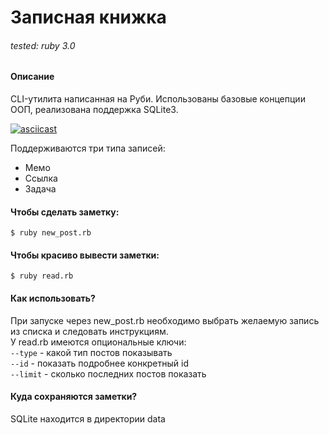 # Записная книжка

###### tested: ruby 3.0

#### Описание
CLI-утилита написанная на Руби. Использованы базовые концепции ООП, реализована поддержка SQLite3.

[![asciicast](https://i.imgur.com/wKCTCgs.png)](https://asciinema.org/a/gkKEB4cM31VxEPmu7P64r6iEz?speed=3)

Поддерживаются три типа записей:
* Мемо
* Ссылка
* Задача

#### Чтобы сделать заметку:
```$ ruby new_post.rb```

#### Чтобы красиво вывести заметки:
```$ ruby read.rb```

#### Как использовать?
При запуске через new_post.rb необходимо выбрать желаемую запись из списка и следовать инструкциям.  
У read.rb имеются опциональные ключи:  
```--type``` - какой тип постов показывать   
```--id``` - показать подробнее конкретный id    
```--limit``` - сколько последних постов показать   

#### Куда сохраняются заметки?
SQLite находится в директории data
